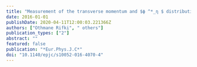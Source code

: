 ```yaml
---
title: "Measurement of the transverse momentum and $ϕ ^*_η $ distributions of Drell–Yan lepton pairs in proton–proton collisions at $sqrts=8$  TeV with the ATLAS detector"
date: 2016-01-01
publishDate: 2020-04-11T12:00:03.221366Z
authors: ["Othmane Rifki", " others"]
publication_types: ["2"]
abstract: ""
featured: false
publication: "*Eur.Phys.J.C*"
doi: "10.1140/epjc/s10052-016-4070-4"
---
```


